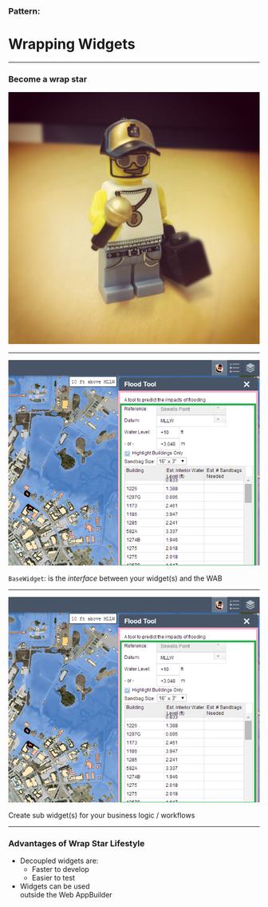 <!-- .slide: data-background="reveal.js/img/bg-4.png" -->
### Pattern:
# Wrapping Widgets

---

<!-- .slide: data-background="reveal.js/img/bg-5.png" -->
### Become a wrap star

<img src="img/lego-rapper-7302642156_268095d4f2_o.jpg" />

---

<!-- .slide: data-background="reveal.js/img/bg-5.png" -->
<img src="img/nasa-screenshot.png" />

`BaseWidget`: is the <em>interface</em> between your widget(s) and the WAB

---

<!-- .slide: data-background="reveal.js/img/bg-5.png" -->
<img src="img/nasa-screenshot.png" />

Create sub widget(s) for your business logic / workflows

---

<!-- .slide: data-background="reveal.js/img/bg-5.png" -->
### Advantages of Wrap Star Lifestyle

<ul>
	<li class="fragment">Decoupled widgets are:
	  <ul>
	    <li>Faster to develop</li>
	    <li>Easier to test</li>
	  </ul>
	</li>
	<li class="fragment">Widgets can be used
	<br/> outside the Web AppBuilder</li>
</ul>